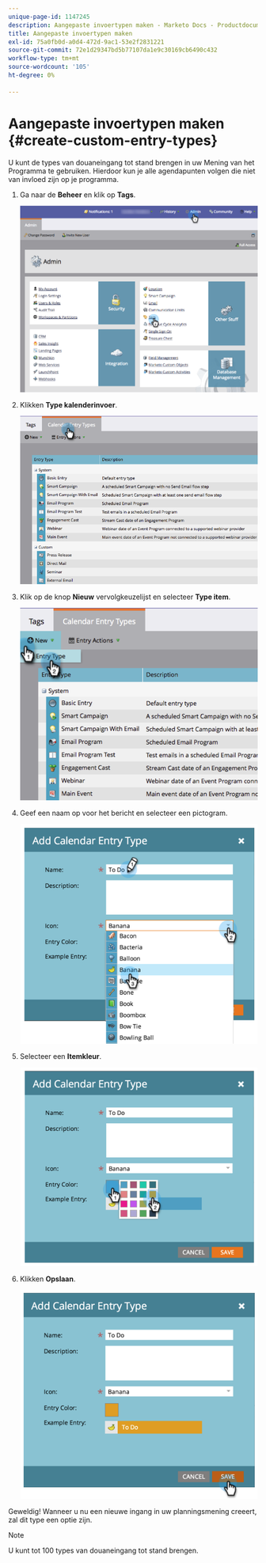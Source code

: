 ```yaml
---
unique-page-id: 1147245
description: Aangepaste invoertypen maken - Marketo Docs - Productdocumentatie
title: Aangepaste invoertypen maken
exl-id: 75a0fb0d-a0d4-472d-9ac1-53e2f2831221
source-git-commit: 72e1d29347bd5b77107da1e9c30169cb6490c432
workflow-type: tm+mt
source-wordcount: '105'
ht-degree: 0%

---
```


# Aangepaste invoertypen maken {#create-custom-entry-types}

U kunt de types van douaneingang tot stand brengen in uw Mening van het Programma te gebruiken. Hierdoor kun je alle agendapunten volgen die niet van invloed zijn op je programma.

1. Ga naar de **Beheer** en klik op **Tags**.

   ![](assets/admintags.png)

1. Klikken **Type kalenderinvoer**.

   ![](assets/image2014-9-15-15-3a41-3a33.png)

1. Klik op de knop **Nieuw** vervolgkeuzelijst en selecteer **Type item**.

   ![](assets/image2014-9-15-15-3a41-3a58.png)

1. Geef een naam op voor het bericht en selecteer een pictogram.

   ![](assets/image2014-9-15-16-3a11-3a24.png)

1. Selecteer een **Itemkleur**.

   ![](assets/image2014-9-15-16-3a3-3a55.png)

1. Klikken **Opslaan**.

   ![](assets/image2014-9-15-16-3a4-3a14.png)

Geweldig! Wanneer u nu een nieuwe ingang in uw planningsmening creeert, zal dit type een optie zijn.

>[!NOTE]
>
>U kunt tot 100 types van douaneingang tot stand brengen.
